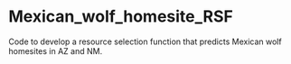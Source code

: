 # Mexican_wolf_homesite_RSF
Code to develop a resource selection function that predicts Mexican wolf homesites in AZ and NM.
